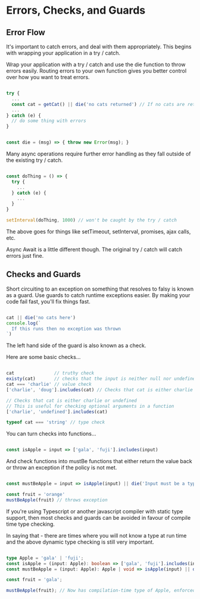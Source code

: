 # Errors, Checks, and Guards

## Error Flow

It's important to catch errors, and deal with them appropriately.
This begins with wrapping your application in a try / catch.

Wrap your application with a try / catch and use the die function to throw errors easily. Routing errors to your own function gives you better control over how you want to treat errors.

```javascript

try {
  ...
  const cat = getCat() || die('no cats returned') // If no cats are returned, make charlie the default
  ...
} catch (e) {
  // do some thing with errors
}

```

```javascript

const die = (msg) => { throw new Error(msg); }

```

Many async operations require further error handling as they fall outside of the existing try / catch.

```javascript

const doThing = () => {
  try {
    ...
  } catch (e) {
    ...
  }
}

setInterval(doThing, 1000) // won't be caught by the try / catch

```

The above goes for things like setTimeout, setInterval, promises, ajax calls, etc.

Async Await is a little different though.
The original try / catch will catch errors just fine.

## Checks and Guards

Short circuiting to an exception on something that resolves to falsy is known as a guard.
Use guards to catch runtime exceptions easier.
By making your code fail fast, you'll fix things fast.

```javascript

cat || die('no cats here')
console.log(`
  If this runs then no exception was thrown
`)

```

The left hand side of the guard is also known as a check.

Here are some basic checks...

```javascript

cat               // truthy check
existy(cat)       // checks that the input is neither null nor undefined - SEE SHORT CIRCUITS.md for info on existy
cat === 'charlie' // value check
['charlie', 'doug'].includes(cat) // Checks that cat is either charlie or doug

// Checks that cat is either charlie or undefined
// This is useful for checking optional arguments in a function
['charlie', 'undefined'].includes(cat)

typeof cat === 'string' // type check

```

You can turn checks into functions...

```javascript

const isApple = input => ['gala', 'fuji'].includes(input) 

```

And check functions into mustBe functions that either return the value back or throw an exception if the policy is not met.

```javascript

const mustBeApple = input => isApple(input) || die('Input must be a type of apple')

const fruit = 'orange'
mustBeApple(fruit) // throws exception

```

If you're using Typescript or another javascript compiler with static type support, then most checks and guards can be avoided in favour of compile time type checking.

In saying that - there are times where you will not know a type at run time and the above dynamic type checking is still very important.

```typescript

type Apple = 'gala' | 'fuji';
const isApple = (input: Apple): boolean => ['gala', 'fuji'].includes(input);
const mustBeApple = (input: Apple): Apple | void => isApple(input) || die('Input must be a type of apple');

const fruit = 'gala';

mustBeApple(fruit); // Now has compilation-time type of Apple, enforced by run time check.

```
